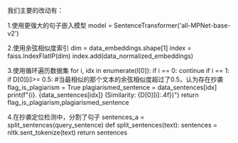 我们主要的改动有：

1.使用更强大的句子嵌入模型
model = SentenceTransformer('all-MPNet-base-v2')

2.使用余弦相似度索引
dim = data_embeddings.shape[1]
index = faiss.IndexFlatIP(dim)
index.add(data_normalized_embeddings)

3.使用循环遍历数据集
for i, idx in enumerate(I[0]):
    if i == 0:
      continue
    if i == 1:
      if D[0][i]>= 0.5: #当最相似的那个文本的余弦相似度超过了0.5，认为存在抄袭
        flag_is_plagiarism = True
        plagiarismed_sentence = data_sentences[idx]
    print(f"{i}. {data_sentences[idx]} (Similarity: {D[0][i]:.4f})")
return flag_is_plagiarism,plagiarismed_sentence

4.在抄袭定位检测中，分割了句子
sentences_a = split_sentences(query_sentence)
def split_sentences(text):
    sentences = nltk.sent_tokenize(text)
    return sentences
